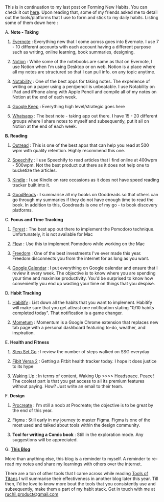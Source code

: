 This is in continuation to my last post on Forming New Habits. You can check it out [here](https://23ruchil.github.io/Blog/2021/01/09/So-You-Want-To-Form-New-Habits.html). Upon reading that, some of my friends asked me to detail out the tools/platforms that I use to form and stick to my daily habits. Listing some of them down here : 

A. **Note - Taking**

1. [Evernote](https://evernote.com) : Everything new that I come across goes into Evernote. I use  7 - 10 different 
    accounts with each account having a different purpose such as writing, online learning, book summaries, designing. 

2. [Notion](https://www.notion.so/) : While some of the notebooks are same as that on Evernote, I use Notion when I'm
    using Desktop or on web. Notion is a place where all my notes are structured so that 
    I can pull info. on any topic anytime. 

3. [Notability](https://www.gingerlabs.com/) : One of the best apps for taking notes. The experience of writing on a paper using
    a pen/pencil is unbeatable. I use Notability on iPad and iPhone along with Apple Pencil and compile 
    all of my notes on Notion at the end of each week. 
   
4. [Google Keep](https://play.google.com/store/apps/details?id=com.google.android.keep&hl=en_IN&gl=US) : Everything high level/strategic goes here  

5. [Whatsapp](https://www.whatsapp.com/?lang=en) : The best note - taking app out there. I have 15 - 20 different groups where I share
     notes to myself and subsequently, put it all on Notion at the end of each week. 

 **B. Reading**

1. [Outread](https://outreadapp.com) : This is one of the best apps that can help you read at 500 wpm with quality 
    retention. Highly recommend this one.

2. [Speechify](https://speechify.com) : I use Speechify to read articles that I find online at 400wpm - 500wpm. Not the 
    best product out there as it does not help one to bucketize the articles.

3. [Kindle](https://play.google.com/store/apps/details?id=com.amazon.kindle&hl=en_IN&gl=US) : I use Kindle on rare occasions as it does not have speed reading tracker built into it. 

4. [GoodReads](https://www.goodreads.com) : I summarise all my books on Goodreads so that others can go through
    my summaries if they do not have enough time to read the book. In addition to this, Goodreads
    is one of my go - to book discovery platforms. 

C. **Focus and Time Tracking**

1. [Forest](https://www.forestapp.cc) : The best app out there to implement the Pomodoro technique. Unfortunately, it is not available for Mac

2. [Flow](https://flowapp.info) : Use this to implement Pomodoro while working on the Mac 

3. [Freedom](https://freedom.to) : One of the best investments I've ever made this year. Freedom disconnects you from the internet for as long as you want. 

4. [Google Calendar](https://www.google.com/calendar/about/) : I put everything on Google calendar and ensure that I review it every week. The objective is to know where you are spending your time and maximise productivity. You'd be surprised to know how conveniently you end up wasting your time on things that you despise.

D. **Habit Tracking**

1. [Habitify](https://www.habitify.me) : List down all the habits that you want to implement. Habitify will make sure that you 
   get atleast one notification stating "0/10 habits completed today". That notification is a game changer.

2. [Mometum](https://chrome.google.com/webstore/detail/momentum/laookkfknpbbblfpciffpaejjkokdgca?hl=en) : Momentum is a Google Chrome extension that replaces new tab page with a 
    personal dashboard featuring to-do, weather, and inspiration.

E. **Health and Fitness**

1. [Step Set Go](https://play.google.com/store/apps/details?id=com.pepkit.ssg&hl=en_IN&gl=US) : I review the number of steps walked on SSG everyday

2. [Fibit Versa 2](https://www.googleadservices.com/pagead/aclk?sa=L&ai=DChcSEwiEyOn_94vvAhWUMysKHUUHB8EYABAIGgJzZg&ohost=www.google.com&cid=CAESQOD2KY7U0HT8nt4tmqEfXbn6V3OTTuG8kPiJY-7avVbAY8VlPgo_rUFC3SdWYwP49anX7XQJS5OU-MWcXFB3mRs&sig=AOD64_1ZRqdPtVAEysTOlSdCVdNwga6u7A&q&adurl&ved=2ahUKEwiOt9__94vvAhVReH0KHQ3jDMkQ0Qx6BAgaEAE) : Getting a Fitbit health tracker today. I hope it does justice to its hype 

3. [Waking Up](https://wakingup.com) : In terms of content, Waking Up >>>> Headspace. Peace! The coolest part is that 
     you get access to all its premium features without paying. How? Just write an email to their 
     team. 

F. **Design**

1. [Procreate](https://procreate.art) : I'm still a noob at Procreate; the objective is to be great by the end of this year. 
 
2. [Figma](https://www.figma.com/) : Still early in my journey to master Figma. Figma is one of the most used and talked about tools within the design community. 

3. **Tool for writing a Comic book** : Still in the exploration mode. Any suggestions will be appreciated. 

G. **[This Blog](https://23ruchil.github.io/Blog/)**

More than anything else, this blog is a reminder to myself. A reminder to re-read my notes and share my learnings with others over the internet. 

There are a ton of other tools that I came across while reading [Tools of Titans](https://www.amazon.in/Tools-Titans-Billionaires-World-class-Performers/dp/1328683788) I will summarise their effectiveness in another blog later this year. Till then, I'd be love to know more  bout the tools that you consistently use and subsequently, make them a part of my habit stack. Get in touch with me at ruchil.product@gmail.com